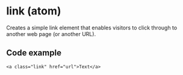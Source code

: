 # link (atom)

Creates a simple link element that enables visitors to click through to another web page (or another URL).

## Code example

```
<a class="link" href="url">Text</a>
```
